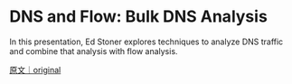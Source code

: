 
# DNS and Flow: Bulk DNS Analysis

In this presentation, Ed Stoner explores techniques to analyze DNS traffic and combine that analysis with flow analysis.

[原文｜original](https://insights.sei.cmu.edu/library/dns-and-flow-bulk-dns-analysis/)
        